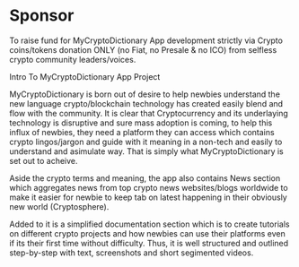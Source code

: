 # Sponsor
To raise fund for MyCryptoDictionary App development strictly via Crypto coins/tokens donation ONLY (no Fiat, no Presale &amp; no ICO) from selfless crypto community leaders/voices.

Intro To MyCryptoDictionary App Project

MyCryptoDictionary is born out of desire to help newbies understand the new language crypto/blockchain technology has created easily blend  and flow with the community. It is clear that Cryptocurrency and its underlaying technology is disruptive and sure mass adoption is coming, to help this influx of newbies, they need a platform they can access which contains crypto lingos/jargon and guide with it meaning in a non-tech and easily to understand and asimulate way. That is simply what MyCryptoDictionary is set out to acheive.

Aside the crypto terms and meaning, the app also contains News section which aggregates news from top crypto news websites/blogs worldwide to make it easier for newbie to keep tab on latest happening in their obviously new world (Cryptosphere).

Added to it is a simplified documentation section which is to create tutorials on different crypto projects and how newbies can use their platforms even if its their first time without difficulty. Thus, it is well structured and outlined step-by-step with text, screenshots and short segimented videos.

